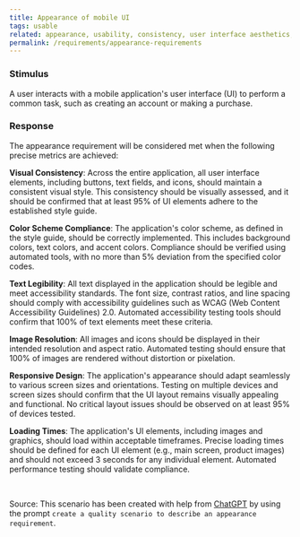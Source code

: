 ```yaml
---
title: Appearance of mobile UI
tags: usable
related: appearance, usability, consistency, user interface aesthetics,
permalink: /requirements/appearance-requirements
---
```


<div class="quality-requirement" markdown="1">

### Stimulus 
A user interacts with a mobile application's user interface (UI) to perform a common task, such as creating an account or making a purchase.

### Response 
The appearance requirement will be considered met when the following precise metrics are achieved:


**Visual Consistency**: Across the entire application, all user interface elements, including buttons, text fields, and icons, should maintain a consistent visual style. This consistency should be visually assessed, and it should be confirmed that at least 95% of UI elements adhere to the established style guide.

**Color Scheme Compliance**: The application's color scheme, as defined in the style guide, should be correctly implemented. This includes background colors, text colors, and accent colors. Compliance should be verified using automated tools, with no more than 5% deviation from the specified color codes.

**Text Legibility**: All text displayed in the application should be legible and meet accessibility standards. The font size, contrast ratios, and line spacing should comply with accessibility guidelines such as WCAG (Web Content Accessibility Guidelines) 2.0. Automated accessibility testing tools should confirm that 100% of text elements meet these criteria.

**Image Resolution**: All images and icons should be displayed in their intended resolution and aspect ratio. Automated testing should ensure that 100% of images are rendered without distortion or pixelation.

**Responsive Design**: The application's appearance should adapt seamlessly to various screen sizes and orientations. Testing on multiple devices and screen sizes should confirm that the UI layout remains visually appealing and functional. No critical layout issues should be observed on at least 95% of devices tested.

**Loading Times**: The application's UI elements, including images and graphics, should load within acceptable timeframes. Precise loading times should be defined for each UI element (e.g., main screen, product images) and should not exceed 3 seconds for any individual element. Automated performance testing should validate compliance.

</div><br>



Source: This scenario has been created with help from [ChatGPT](https://chat.openai.com) by using the prompt `create a quality scenario to describe an appearance requirement`.




